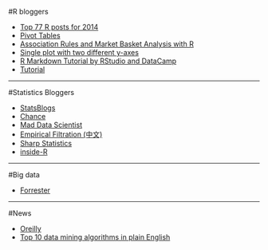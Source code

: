 #R bloggers

* [Top 77 R posts for 2014](http://www.r-bloggers.com/77-most-read-r-posts-r-jobs-for-2014/)
* [Pivot Tables](http://www.r-bloggers.com/interactive-pivot-tables-with-r/?utm_source=feedburner&utm_medium=email&utm_campaign=Feed%3A+RBloggers+%28R+bloggers%29)
* [Association Rules and Market Basket Analysis with R](http://www.r-bloggers.com/association-rules-and-market-basket-analysis-with-r/?utm_source=feedburner&utm_medium=email&utm_campaign=Feed%3A+RBloggers+%28R+bloggers%29)
* [Single plot with two different y-axes](http://www.r-bloggers.com/r-single-plot-with-two-different-y-axes/?utm_source=feedburner&utm_medium=email&utm_campaign=Feed%3A+RBloggers+%28R+bloggers%29)
* [R Markdown Tutorial by RStudio and DataCamp](http://www.r-bloggers.com/r-markdown-tutorial-by-rstudio-and-datacamp/?utm_source=feedburner&utm_medium=email&utm_campaign=Feed%3A+RBloggers+%28R+bloggers%29)
* [Tutorial](http://www.r-bloggers.com/useful-tutorials/?utm_source=feedburner&utm_medium=email&utm_campaign=Feed%3A+RBloggers+%28R+bloggers%29)

---

#Statistics Bloggers

* [StatsBlogs](http://www.statsblogs.com/)
* [Chance](http://chance.amstat.org/)
* [Mad Data Scientist](https://matloff.wordpress.com/author/matloff/)
* [Empirical Filtration (中文)](http://yenchic-blog.logdown.com/archives)
* [Sharp Statistics](http://sharpstatistics.co.uk/category/r/)
* [inside-R](http://www.inside-r.org/)

---

#Big data

* [Forrester](http://blogs.forrester.com/category/big_data)

---

#News

* [Oreilly](http://www.oreilly.com/)
* [Top 10 data mining algorithms in plain English](http://rayli.net/blog/data/top-10-data-mining-algorithms-in-plain-english/?imm_mid=0d28ad&cmp=em-data-na-na-newsltr_20150527)

